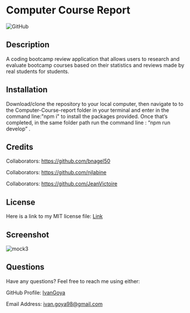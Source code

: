 # Computer Course Report
  ![GitHub](https://img.shields.io/github/license/IvanGoya/Computer-Course-report?style=flat-square)
 
    
  ## Description
      
  A coding bootcamp review application that allows users to research and evaluate bootcamp courses based on their statistics and reviews made by real students for students.
      
  ## Installation
      
  Download/clone the repository to your local computer, then navigate to to the Computer-Course-report folder in your terminal and enter in the command line:"npm i" to install the packages provided. Once that’s completed, in the same folder path run the command line : “npm run develop” .
      
  ## Credits
  Collaborators: https://github.com/bnagel50
  
  Collaborators: https://github.com/njlabine
  
  Collaborators: https://github.com/JeanVictoire
  
  ## License
  Here is a link to my MIT license file: [Link](./license)
  
  ## Screenshot
  ![mock3](https://user-images.githubusercontent.com/103770530/186466305-08f69bbb-895b-495d-b6d4-60265fea2276.PNG)

  
  ## Questions
  Have any questions? Feel free to reach me using either:
  
  GitHub Profile: [IvanGoya](github.com/IvanGoya)
  
  Email Address: ivan.goya98@gmail.com
